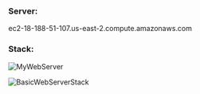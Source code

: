 ### Server:
ec2-18-188-51-107.us-east-2.compute.amazonaws.com

### Stack:

![MyWebServer](/MyWebServer.png "MyWebServer")

![BasicWebServerStack](/BasicWebServerStack.png "BasicWebServerStack")